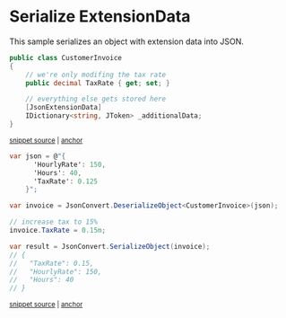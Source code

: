 # Serialize ExtensionData

This sample serializes an object with extension data into JSON.

<!-- snippet: SerializeExtensionDataTypes -->
<a id='snippet-serializeextensiondatatypes'></a>
```cs
public class CustomerInvoice
{
    // we're only modifing the tax rate
    public decimal TaxRate { get; set; }

    // everything else gets stored here
    [JsonExtensionData]
    IDictionary<string, JToken> _additionalData;
}
```
<sup><a href='/Src/Tests/Documentation/Samples/Serializer/SerializeExtensionData.cs#L34-L44' title='Snippet source file'>snippet source</a> | <a href='#snippet-serializeextensiondatatypes' title='Start of snippet'>anchor</a></sup>
<!-- endSnippet -->

<!-- snippet: SerializeExtensionDataUsage -->
<a id='snippet-serializeextensiondatausage'></a>
```cs
var json = @"{
      'HourlyRate': 150,
      'Hours': 40,
      'TaxRate': 0.125
    }";

var invoice = JsonConvert.DeserializeObject<CustomerInvoice>(json);

// increase tax to 15%
invoice.TaxRate = 0.15m;

var result = JsonConvert.SerializeObject(invoice);
// {
//   "TaxRate": 0.15,
//   "HourlyRate": 150,
//   "Hours": 40
// }
```
<sup><a href='/Src/Tests/Documentation/Samples/Serializer/SerializeExtensionData.cs#L51-L69' title='Snippet source file'>snippet source</a> | <a href='#snippet-serializeextensiondatausage' title='Start of snippet'>anchor</a></sup>
<!-- endSnippet -->

